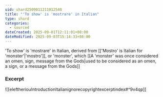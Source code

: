 ```yaml
---
uid: shard2509011211012540
title: "'To show' is 'mostrare' in Italian"
type: shard
categories:
  - sourced
dateCreated: 2025-09-01T12:11:01+08:00
dateModified: 2025-09-03T15:14:33+08:00
---
```

'To show' is 'mostrare' in Italian, derived from [['Mostro' is Italian for 'monster'|'mostro']], or 'monster', which [[A 'monster' was once considered an omen, sign, message from the Gods|used to be considered as an omen, a sign, or a message from the Gods]]

### Excerpt
![[eleftheriouIntroductionItalianignorecopyrightexcerptindex#^9v4qp]]